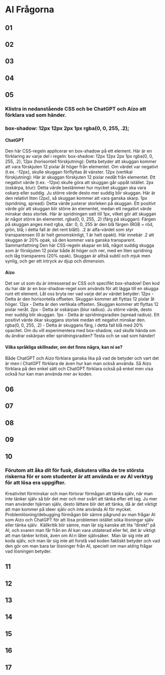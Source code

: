 # AI Frågorna

## 01

## 02

## 03

## 04

## 05
### Klistra in nedanstående CSS och be ChatGPT och Aizo att förklara vad som händer.
### box-shadow: 12px 12px 2px 1px rgba(0, 0, 255, .2);

#### ChatGPT
Den här CSS-regeln applicerar en box-shadow på ett element. Här är en förklaring av varje del i regeln:
box-shadow: 12px 12px 2px 1px rgba(0, 0, 255, .2);
12px (horisontell förskjutning): Detta betyder att skuggan kommer att vara förskjuten 12 pixlar åt höger från elementet. Om värdet var negativt (t.ex. -12px), skulle skuggan förflyttas åt vänster.
12px (vertikal förskjutning): Här är skuggan förskjuten 12 pixlar nedåt från elementet. Ett negativt värde (t.ex. -12px) skulle göra att skuggan går uppåt istället.
2px (oskärpa, blur): Detta värde bestämmer hur mycket skuggan ska vara oskarp eller suddig. Ju större värde desto mer suddig blir skuggan. Här är den relativt liten (2px), så skuggan kommer att vara ganska skarp.
1px (spridning, spread): Detta värde justerar storleken på skuggan. Ett positivt värde gör att skuggan blir större än elementet, medan ett negativt värde minskar dess storlek. Här är spridningen satt till 1px, vilket gör att skuggan är något större än elementet.
rgba(0, 0, 255, .2) (färg på skuggan): Färgen på skuggan anges med rgba, där:
0, 0, 255 är den blå färgen (RGB = röd, grön, blå; i detta fall är det rent blått).
.2 är alfa-värdet som styr transparensen (0 är helt genomskinligt, 1 är helt opakt). Här innebär .2 att skuggan är 20% opak, så den kommer vara ganska transparent.
Sammanfattning
Den här CSS-regeln skapar en blå, något suddig skugga som är förskjuten 12 pixlar både åt höger och ner, med en liten spridning och låg transparens (20% opak). Skuggan är alltså subtil och mjuk men synlig, och ger ett intryck av djup och dimension.

#### Aizo
Det ser ut som du är intresserad av CSS och specifikt box-shadow!   Den kod du har där är en box-shadow-regel som används för att lägga till en skugga runt ett element. Låt oss bryta ner vad varje del av värdet betyder:
12px - Detta är den horisontella offseten. Skuggan kommer att flyttas 12 pixlar åt höger.
12px - Detta är den vertikala offseten. Skuggan kommer att flyttas 12 pixlar neråt.
2px - Detta är oskärpan (blur radius). Ju större värde, desto mer suddig blir skuggan.
1px - Detta är spridningsradien (spread radius). Ett positivt värde ökar skuggans storlek medan ett negativt minskar den.
rgba(0, 0, 255, .2) - Detta är skuggans färg, i detta fall blå med 20% opacitet.
 Om du vill experimentera med box-shadow, vad skulle hända om du ändrar oskärpan eller spridningsradien? Testa och se vad som händer!

#### Vilka språkliga skillnader, om det finns några, kan ni se?
Både ChatGPT och Aizo förklara ganska lika på vad de betyder och vart det är men i ChatGPT förklara de även hur kan man också använda. Så Aizo förklara på den enkel sätt och ChatGPT förklara också på enkel men visa också hur kan man använda mer av koden.

## 06

## 07

## 08

## 09

## 10
### Förutom att åka dit för fusk, diskutera vilka de tre största riskerna för er som studenter är att använda er av AI verktyg för att lösa era uppgifter. 
Kreativitet förminskar och man förlorar förmågan att tänka själv, när man inte tänker själv så blir det mer och mer svårt att tänka efter ett tag.  Ju mer man använder hjärnan själv, desto lättare blir det att tänka, då är det viktigt att man kommer på ideer själv och inte använda AI för mycket. 
Problemlösning/debugging förmågan blir sämre pågrund av man frågar AI som Aizo och ChatGPT för att lösa problemen istället söka lösningar själv eller tänka själv. 
Källkritik blir sämre, man lär sig kanske att lita “direkt” på AI, och svaren man får från en AI kan vara utdaterad eller fel, det är viktigt att man tänker kritisk, även om AI:n låter självsäker. 
Man lär sig inte att koda själv, och man lär sig inte att forstå vad koden faktiskt betyder och vad den gör om man bara tar lösninger från AI, specielt om man aldrig frågar vad lösningen betyder.

## 11

## 12

## 13

## 14

## 15

## 16

## 17
